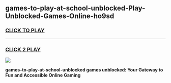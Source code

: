 
## games-to-play-at-school-unblocked-Play-Unblocked-Games-Online-ho9sd
<h3>
<a href="https://premium76.site?title=games-to-play-at-school-unblocked&ref=25A">CLICK TO PLAY</a></h3>
<hr>

<h3>
<a href="https://premium76.site?title=games-to-play-at-school-unblocked&ref=25A">CLICK 2 PLAY</a>
  
</h3>

<a href="https://premium76.site?title=games-to-play-at-school-unblocked&ref=25A"><img src="https://clearcache.store/games.png"></a>


**games-to-play-at-school-unblocked games unblocked: Your Gateway to Fun and Accessible Online Gaming**
